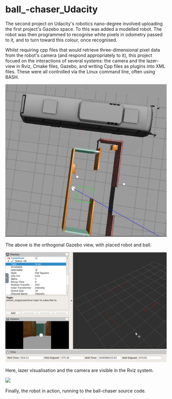 # ball_-chaser_Udacity
The second project on Udacity's robotics nano-degree involved uploading the first project's Gazebo space. To this was added a modelled robot. The robot was then programmed to recognise white pixels in odometry passed to it, and to turn toward this colour, once recognised.

Whilst requiring cpp files that would retrieve three-dimensional pixel data from the robot's camera (and respond appropriately to it), this project focued on the interactions of several systems: the camera and the lazer-view in Rviz, Cmake files, Gazebo, and writing Cpp files as plugins into XML files. These were all controlled via the Linux command line, often using BASH.

![](robotics%20images/gazebo%20with%20robot.PNG)

The above is the orthogonal Gazebo view, with placed robot and ball. 

![](robotics%20images/robot%20visualisation%20with%20camera%20and%20laser-scan.PNG)

Here, lazer visualisation and the camera are visible in the Rviz system.

![](robotics%20images/ball%20chaser%20robotics.gif)

Finally, the robot in action, running to the ball-chaser source code.
